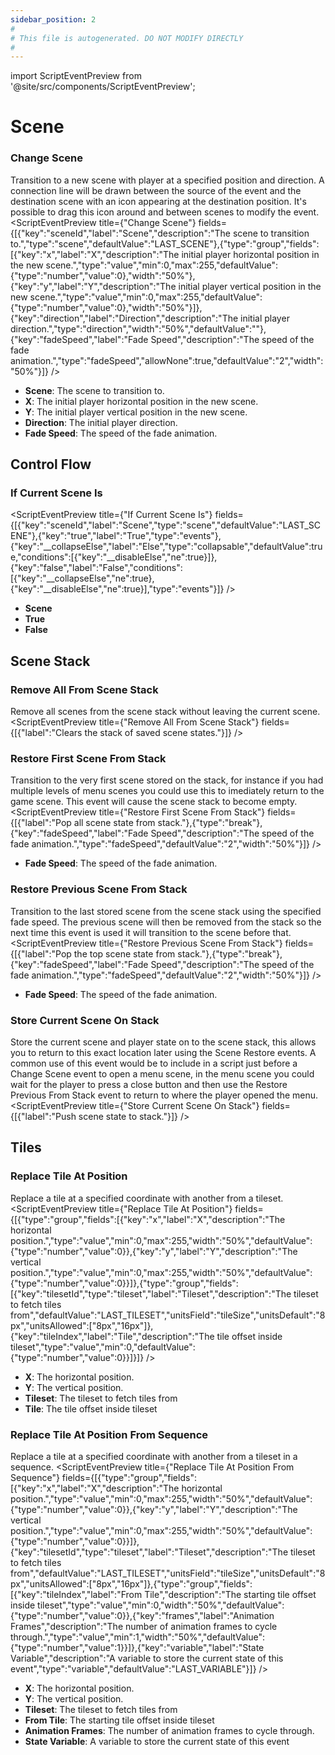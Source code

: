 ```yaml
---
sidebar_position: 2
#
# This file is autogenerated. DO NOT MODIFY DIRECTLY
#
---
```


import ScriptEventPreview from '@site/src/components/ScriptEventPreview';

# Scene

### Change Scene
Transition to a new scene with player at a specified position and direction. A connection line will be drawn between the source of the event and the destination scene with an icon appearing at the destination position. It's possible to drag this icon around and between scenes to modify the event.
<ScriptEventPreview title={"Change Scene"} fields={[{"key":"sceneId","label":"Scene","description":"The scene to transition to.","type":"scene","defaultValue":"LAST_SCENE"},{"type":"group","fields":[{"key":"x","label":"X","description":"The initial player horizontal position in the new scene.","type":"value","min":0,"max":255,"defaultValue":{"type":"number","value":0},"width":"50%"},{"key":"y","label":"Y","description":"The initial player vertical position in the new scene.","type":"value","min":0,"max":255,"defaultValue":{"type":"number","value":0},"width":"50%"}]},{"key":"direction","label":"Direction","description":"The initial player direction.","type":"direction","width":"50%","defaultValue":""},{"key":"fadeSpeed","label":"Fade Speed","description":"The speed of the fade animation.","type":"fadeSpeed","allowNone":true,"defaultValue":"2","width":"50%"}]} />

- **Scene**: The scene to transition to.  
- **X**: The initial player horizontal position in the new scene.  
- **Y**: The initial player vertical position in the new scene.  
- **Direction**: The initial player direction.  
- **Fade Speed**: The speed of the fade animation.  

## Control Flow
### If Current Scene Is
<ScriptEventPreview title={"If Current Scene Is"} fields={[{"key":"sceneId","label":"Scene","type":"scene","defaultValue":"LAST_SCENE"},{"key":"true","label":"True","type":"events"},{"key":"__collapseElse","label":"Else","type":"collapsable","defaultValue":true,"conditions":[{"key":"__disableElse","ne":true}]},{"key":"false","label":"False","conditions":[{"key":"__collapseElse","ne":true},{"key":"__disableElse","ne":true}],"type":"events"}]} />

- **Scene**  
- **True**  
- **False**  

## Scene Stack
### Remove All From Scene Stack
Remove all scenes from the scene stack without leaving the current scene.
<ScriptEventPreview title={"Remove All From Scene Stack"} fields={[{"label":"Clears the stack of saved scene states."}]} />


### Restore First Scene From Stack
Transition to the very first scene stored on the stack, for instance if you had multiple levels of menu scenes you could use this to imediately return to the game scene. This event will cause the scene stack to become empty.
<ScriptEventPreview title={"Restore First Scene From Stack"} fields={[{"label":"Pop all scene state from stack."},{"type":"break"},{"key":"fadeSpeed","label":"Fade Speed","description":"The speed of the fade animation.","type":"fadeSpeed","defaultValue":"2","width":"50%"}]} />

- **Fade Speed**: The speed of the fade animation.  

### Restore Previous Scene From Stack
Transition to the last stored scene from the scene stack using the specified fade speed. The previous scene will then be removed from the stack so the next time this event is used it will transition to the scene before that.
<ScriptEventPreview title={"Restore Previous Scene From Stack"} fields={[{"label":"Pop the top scene state from stack."},{"type":"break"},{"key":"fadeSpeed","label":"Fade Speed","description":"The speed of the fade animation.","type":"fadeSpeed","defaultValue":"2","width":"50%"}]} />

- **Fade Speed**: The speed of the fade animation.  

### Store Current Scene On Stack
Store the current scene and player state on to the scene stack, this allows you to return to this exact location later using the Scene Restore events. A common use of this event would be to include in a script just before a Change Scene event to open a menu scene, in the menu scene you could wait for the player to press a close button and then use the Restore Previous From Stack event to return to where the player opened the menu.
<ScriptEventPreview title={"Store Current Scene On Stack"} fields={[{"label":"Push scene state to stack."}]} />


## Tiles
### Replace Tile At Position
Replace a tile at a specified coordinate with another from a tileset.
<ScriptEventPreview title={"Replace Tile At Position"} fields={[{"type":"group","fields":[{"key":"x","label":"X","description":"The horizontal position.","type":"value","min":0,"max":255,"width":"50%","defaultValue":{"type":"number","value":0}},{"key":"y","label":"Y","description":"The vertical position.","type":"value","min":0,"max":255,"width":"50%","defaultValue":{"type":"number","value":0}}]},{"type":"group","fields":[{"key":"tilesetId","type":"tileset","label":"Tileset","description":"The tileset to fetch tiles from","defaultValue":"LAST_TILESET","unitsField":"tileSize","unitsDefault":"8px","unitsAllowed":["8px","16px"]},{"key":"tileIndex","label":"Tile","description":"The tile offset inside tileset","type":"value","min":0,"defaultValue":{"type":"number","value":0}}]}]} />

- **X**: The horizontal position.  
- **Y**: The vertical position.  
- **Tileset**: The tileset to fetch tiles from  
- **Tile**: The tile offset inside tileset  

### Replace Tile At Position From Sequence
Replace a tile at a specified coordinate with another from a tileset in a sequence.
<ScriptEventPreview title={"Replace Tile At Position From Sequence"} fields={[{"type":"group","fields":[{"key":"x","label":"X","description":"The horizontal position.","type":"value","min":0,"max":255,"width":"50%","defaultValue":{"type":"number","value":0}},{"key":"y","label":"Y","description":"The vertical position.","type":"value","min":0,"max":255,"width":"50%","defaultValue":{"type":"number","value":0}}]},{"key":"tilesetId","type":"tileset","label":"Tileset","description":"The tileset to fetch tiles from","defaultValue":"LAST_TILESET","unitsField":"tileSize","unitsDefault":"8px","unitsAllowed":["8px","16px"]},{"type":"group","fields":[{"key":"tileIndex","label":"From Tile","description":"The starting tile offset inside tileset","type":"value","min":0,"width":"50%","defaultValue":{"type":"number","value":0}},{"key":"frames","label":"Animation Frames","description":"The number of animation frames to cycle through.","type":"value","min":1,"width":"50%","defaultValue":{"type":"number","value":1}}]},{"key":"variable","label":"State Variable","description":"A variable to store the current state of this event","type":"variable","defaultValue":"LAST_VARIABLE"}]} />

- **X**: The horizontal position.  
- **Y**: The vertical position.  
- **Tileset**: The tileset to fetch tiles from  
- **From Tile**: The starting tile offset inside tileset  
- **Animation Frames**: The number of animation frames to cycle through.  
- **State Variable**: A variable to store the current state of this event  


